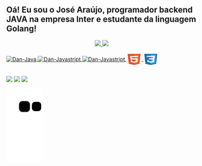 ## Oá! Eu sou o José Araújo, programador backend JAVA na empresa Inter e estudante da linguagem Golang!
<div align="center">
  <a href="https://github.com/DanSaRecTech">
  <img height="180em" src="https://github-readme-stats.vercel.app/api?username=DanSaRecTech&show_icons=true&theme=dracula&include_all_commits=true&count_private=true"/>
  <img height="180em" src="https://github-readme-stats.vercel.app/api/top-langs/?username=DanSaRecTech&layout=compact&langs_count=7&theme=dracula"/>
</div>
<div style="display: inline_block"><br>
  <img align="center" alt="Dan-Java" height="30" width="40" 
       src="https://raw.githubusercontent.com/jmnote/z-icons/master/svg/java.svg">  
  <img align="center" alt="Dan-Javastript" height="30" width="40" 
       src="https://raw.githubusercontent.com/jmnote/z-icons/master/svg/javascript.svg">
  <img align="center" alt="Dan-Javastript" height="30" width="40" 
       src="https://raw.githubusercontent.com/jmnote/z-icons/master/svg/csharp.svg">
  <img align="center" alt="Dan-HTML" height="30" width="40"
       src="https://raw.githubusercontent.com/devicons/devicon/master/icons/html5/html5-original.svg">
  <img align="center" alt="Dan-CSS" height="30" width="40"
       src="https://raw.githubusercontent.com/devicons/devicon/master/icons/css3/css3-original.svg">  
</div>
  
  ##
 
<div> 
  <a href="https://instagram.com/odanaraujoo" target="_blank"><img src="https://img.shields.io/badge/-Instagram-%23E4405F?style=for-the-badge&logo=instagram&logoColor=white" target="_blank"></a>  
  <a href = "mailto:dansarectech@gmail.com"><img src="https://img.shields.io/badge/-Gmail-%23333?style=for-the-badge&logo=gmail&logoColor=white" target="_blank"></a>
  <a href="https://www.linkedin.com/in/jose-aderivan" target="_blank"><img src="https://img.shields.io/badge/-LinkedIn-%230077B5?style=for-the-badge&logo=linkedin&logoColor=white" target="_blank"></a> 
 
  ![Snake animation](https://github.com/rafaballerini/rafaballerini/blob/output/github-contribution-grid-snake.svg)
 
</div>
